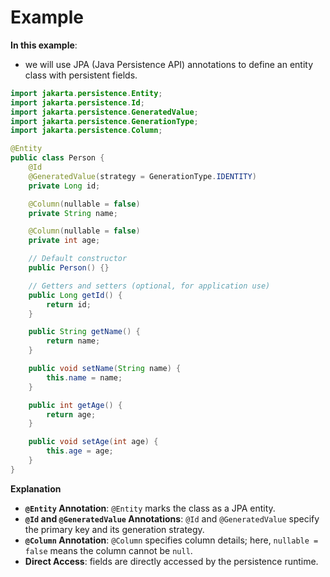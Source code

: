# Example
**In this example**:
- we will use JPA (Java Persistence API) annotations to define an entity class with persistent fields.
```java
import jakarta.persistence.Entity;
import jakarta.persistence.Id;
import jakarta.persistence.GeneratedValue;
import jakarta.persistence.GenerationType;
import jakarta.persistence.Column;

@Entity
public class Person {
    @Id
    @GeneratedValue(strategy = GenerationType.IDENTITY)
    private Long id;

    @Column(nullable = false)
    private String name;

    @Column(nullable = false)
    private int age;

    // Default constructor
    public Person() {}

    // Getters and setters (optional, for application use)
    public Long getId() {
        return id;
    }

    public String getName() {
        return name;
    }

    public void setName(String name) {
        this.name = name;
    }

    public int getAge() {
        return age;
    }

    public void setAge(int age) {
        this.age = age;
    }
}
```
**Explanation**
- **`@Entity` Annotation**: `@Entity` marks the class as a JPA entity.
- **`@Id` and `@GeneratedValue` Annotations**: `@Id` and `@GeneratedValue` specify the primary key and its generation strategy.
- **`@Column` Annotation**: `@Column` specifies column details; here, `nullable = false` means
the column cannot be `null`.
- **Direct Access**: fields are directly accessed by the persistence runtime.
